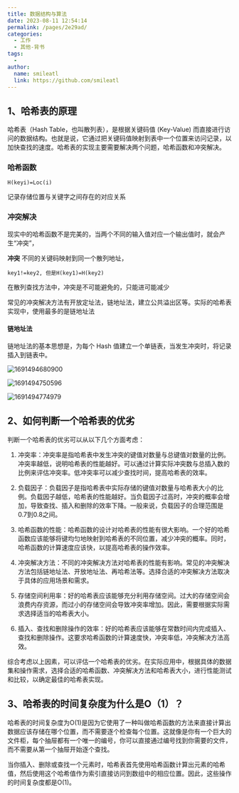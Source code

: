 ```yaml
---
title: 数据结构与算法
date: 2023-08-11 12:54:14
permalink: /pages/2e29ad/
categories:
  - 工作
  - 其他-背书
tags:
  - 
author: 
  name: smileatl
  link: https://github.com/smileatl
---
```

## 1、哈希表的原理

哈希表（Hash Table，也叫散列表），是根据关键码值 (Key-Value) 而直接进行访问的数据结构。也就是说，它通过把关键码值映射到表中一个位置来访问记录，以加快查找的速度。哈希表的实现主要需要解决两个问题，哈希函数和冲突解决。

### 哈希函数

```
H(keyi)=Loc(i)
```

记录存储位置与关键字之间存在的对应关系

### 冲突解决

现实中的哈希函数不是完美的，当两个不同的输入值对应一个输出值时，就会产生“冲突”，

**冲突**  不同的关键码映射到同一个散列地址，

```
key1!=key2, 但是H(key1)=H(key2)
```

在散列查找方法中，冲突是不可能避免的，只能进可能减少



常见的冲突解决方法有开放定址法，链地址法，建立公共溢出区等。实际的哈希表实现中，使用最多的是链地址法

#### 链地址法

链地址法的基本思想是，为每个 Hash 值建立一个单链表，当发生冲突时，将记录插入到链表中。

![1691494680900](/assets/1691494680900.png)

![1691494750596](/assets/1691494750596.png)

![1691494774979](/assets/1691494774979.png)



## 2、如何判断一个哈希表的优劣

判断一个哈希表的优劣可以从以下几个方面考虑：

1. 冲突率：冲突率是指哈希表中发生冲突的键值对数量与总键值对数量的比例。冲突率越低，说明哈希表的性能越好。可以通过计算实际冲突数与总插入数的比例来评估冲突率。低冲突率可以减少查找时间，提高哈希表的效率。

2. 负载因子：负载因子是指哈希表中实际存储的键值对数量与哈希表大小的比例。负载因子越低，哈希表的性能越好。当负载因子过高时，冲突的概率会增加，导致查找、插入和删除的效率下降。一般来说，负载因子的合理范围是0.7到0.8之间。

3. 哈希函数的性能：哈希函数的设计对哈希表的性能有很大影响。一个好的哈希函数应该能够将键均匀地映射到哈希表的不同位置，减少冲突的概率。同时，哈希函数的计算速度应该快，以提高哈希表的操作效率。

4. 冲突解决方法：不同的冲突解决方法对哈希表的性能有影响。常见的冲突解决方法包括链地址法、开放地址法、再哈希法等。选择合适的冲突解决方法取决于具体的应用场景和需求。

5. 存储空间利用率：好的哈希表应该能够充分利用存储空间。过大的存储空间会浪费内存资源，而过小的存储空间会导致冲突率增加。因此，需要根据实际需求选择适当的哈希表大小。

6. 插入、查找和删除操作的效率：好的哈希表应该能够在常数时间内完成插入、查找和删除操作。这要求哈希函数的计算速度快，冲突率低，冲突解决方法高效。

综合考虑以上因素，可以评估一个哈希表的优劣。在实际应用中，根据具体的数据集和操作需求，选择合适的哈希函数、冲突解决方法和哈希表大小，进行性能测试和比较，以确定最佳的哈希表实现。





## 3、哈希表的时间复杂度为什么是O（1）？

哈希表的时间复杂度为O(1)是因为它使用了一种叫做哈希函数的方法来直接计算出数据应该存储在哪个位置，而不需要逐个检查每个位置。这就像是你有一个巨大的文件柜，每个抽屉都有一个唯一的编号，你可以直接通过编号找到你需要的文件，而不需要从第一个抽屉开始逐个查找。

当你插入、删除或查找一个元素时，哈希表首先使用哈希函数计算出元素的哈希值，然后使用这个哈希值作为索引直接访问到数组中的相应位置。因此，这些操作的时间复杂度都是O(1)。














